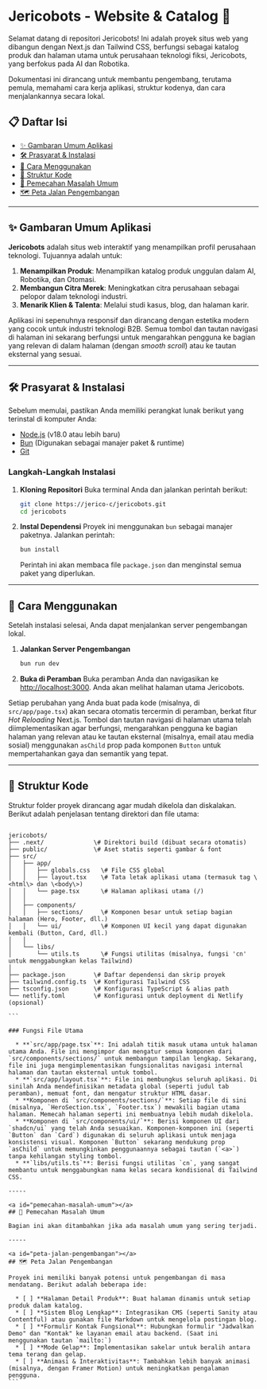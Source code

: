 # Jericobots - Website & Catalog 🤖

Selamat datang di repositori Jericobots! Ini adalah proyek situs web yang dibangun dengan Next.js dan Tailwind CSS, berfungsi sebagai katalog produk dan halaman utama untuk perusahaan teknologi fiksi, Jericobots, yang berfokus pada AI dan Robotika.

Dokumentasi ini dirancang untuk membantu pengembang, terutama pemula, memahami cara kerja aplikasi, struktur kodenya, dan cara menjalankannya secara lokal.

## 📋 Daftar Isi

  - [✨ Gambaran Umum Aplikasi](#gambaran-umum-aplikasi)
  - [🛠️ Prasyarat & Instalasi](#prasyarat--instalasi)
  - [🚀 Cara Menggunakan](#cara-menggunakan)
  - [📂 Struktur Kode](#struktur-kode)
  - [🤔 Pemecahan Masalah Umum](#pemecahan-masalah-umum)
  - [🗺️ Peta Jalan Pengembangan](#peta-jalan-pengembangan)

-----

<a id="gambaran-umum-aplikasi"></a>
## ✨ Gambaran Umum Aplikasi

**Jericobots** adalah situs web interaktif yang menampilkan profil perusahaan teknologi. Tujuannya adalah untuk:

1.  **Menampilkan Produk**: Menampilkan katalog produk unggulan dalam AI, Robotika, dan Otomasi.
2.  **Membangun Citra Merek**: Meningkatkan citra perusahaan sebagai pelopor dalam teknologi industri.
3.  **Menarik Klien & Talenta**: Melalui studi kasus, blog, dan halaman karir.

Aplikasi ini sepenuhnya responsif dan dirancang dengan estetika modern yang cocok untuk industri teknologi B2B. Semua tombol dan tautan navigasi di halaman ini sekarang berfungsi untuk mengarahkan pengguna ke bagian yang relevan di dalam halaman (dengan *smooth scroll*) atau ke tautan eksternal yang sesuai.

-----

<a id="prasyarat--instalasi"></a>
## 🛠️ Prasyarat & Instalasi

Sebelum memulai, pastikan Anda memiliki perangkat lunak berikut yang terinstal di komputer Anda:

  * [Node.js](https://nodejs.org/) (v18.0 atau lebih baru)
  * [Bun](https://bun.sh/) (Digunakan sebagai manajer paket & runtime)
  * [Git](https://git-scm.com/)

### Langkah-Langkah Instalasi

1.  **Kloning Repositori**
    Buka terminal Anda dan jalankan perintah berikut:

    ```bash
    git clone https://jerico-c/jericobots.git
    cd jericobots
    ```

2.  **Instal Dependensi**
    Proyek ini menggunakan `bun` sebagai manajer paketnya. Jalankan perintah:

    ```bash
    bun install
    ```

    Perintah ini akan membaca file `package.json` dan menginstal semua paket yang diperlukan.

-----

<a id="cara-menggunakan"></a>
## 🚀 Cara Menggunakan

Setelah instalasi selesai, Anda dapat menjalankan server pengembangan lokal.

1.  **Jalankan Server Pengembangan**

    ```bash
    bun run dev
    ```

2.  **Buka di Peramban**
    Buka peramban Anda dan navigasikan ke [http://localhost:3000](http://localhost:3000). Anda akan melihat halaman utama Jericobots.

Setiap perubahan yang Anda buat pada kode (misalnya, di `src/app/page.tsx`) akan secara otomatis tercermin di peramban, berkat fitur *Hot Reloading* Next.js. Tombol dan tautan navigasi di halaman utama telah diimplementasikan agar berfungsi, mengarahkan pengguna ke bagian halaman yang relevan atau ke tautan eksternal (misalnya, email atau media sosial) menggunakan `asChild` prop pada komponen `Button` untuk mempertahankan gaya dan semantik yang tepat.

-----

<a id="struktur-kode"></a>
## 📂 Struktur Kode

Struktur folder proyek dirancang agar mudah dikelola dan diskalakan. Berikut adalah penjelasan tentang direktori dan file utama:

````

jericobots/
├── .next/              \# Direktori build (dibuat secara otomatis)
├── public/             \# Aset statis seperti gambar & font
├── src/
│   ├── app/
│   │   ├── globals.css   \# File CSS global
│   │   ├── layout.tsx    \# Tata letak aplikasi utama (termasuk tag \<html\> dan \<body\>)
│   │   └── page.tsx      \# Halaman aplikasi utama (/)
│   │
│   ├── components/
│   │   ├── sections/     \# Komponen besar untuk setiap bagian halaman (Hero, Footer, dll.)
│   │   └── ui/           \# Komponen UI kecil yang dapat digunakan kembali (Button, Card, dll.)
│   │
│   └── libs/
│       └── utils.ts      \# Fungsi utilitas (misalnya, fungsi 'cn' untuk menggabungkan kelas Tailwind)
│
├── package.json        \# Daftar dependensi dan skrip proyek
├── tailwind.config.ts  \# Konfigurasi Tailwind CSS
├── tsconfig.json       \# Konfigurasi TypeScript & alias path
└── netlify.toml        \# Konfigurasi untuk deployment di Netlify (opsional)

```

### Fungsi File Utama

  * **`src/app/page.tsx`**: Ini adalah titik masuk utama untuk halaman utama Anda. File ini mengimpor dan mengatur semua komponen dari `src/components/sections/` untuk membangun tampilan lengkap. Sekarang, file ini juga mengimplementasikan fungsionalitas navigasi internal halaman dan tautan eksternal untuk tombol.
  * **`src/app/layout.tsx`**: File ini membungkus seluruh aplikasi. Di sinilah Anda mendefinisikan metadata global (seperti judul tab peramban), memuat font, dan mengatur struktur HTML dasar.
  * **Komponen di `src/components/sections/`**: Setiap file di sini (misalnya, `HeroSection.tsx`, `Footer.tsx`) mewakili bagian utama halaman. Memecah halaman seperti ini membuatnya lebih mudah dikelola.
  * **Komponen di `src/components/ui/`**: Berisi komponen UI dari `shadcn/ui` yang telah Anda sesuaikan. Komponen-komponen ini (seperti `Button` dan `Card`) digunakan di seluruh aplikasi untuk menjaga konsistensi visual. Komponen `Button` sekarang mendukung prop `asChild` untuk memungkinkan penggunaannya sebagai tautan (`<a>`) tanpa kehilangan styling tombol.
  * **`libs/utils.ts`**: Berisi fungsi utilitas `cn`, yang sangat membantu untuk menggabungkan nama kelas secara kondisional di Tailwind CSS.

-----

<a id="pemecahan-masalah-umum"></a>
## 🤔 Pemecahan Masalah Umum

Bagian ini akan ditambahkan jika ada masalah umum yang sering terjadi.

-----

<a id="peta-jalan-pengembangan"></a>
## 🗺️ Peta Jalan Pengembangan

Proyek ini memiliki banyak potensi untuk pengembangan di masa mendatang. Berikut adalah beberapa ide:

  * [ ] **Halaman Detail Produk**: Buat halaman dinamis untuk setiap produk dalam katalog.
  * [ ] **Sistem Blog Lengkap**: Integrasikan CMS (seperti Sanity atau Contentful) atau gunakan file Markdown untuk mengelola postingan blog.
  * [ ] **Formulir Kontak Fungsional**: Hubungkan formulir "Jadwalkan Demo" dan "Kontak" ke layanan email atau backend. (Saat ini menggunakan tautan `mailto:`)
  * [ ] **Mode Gelap**: Implementasikan sakelar untuk beralih antara tema terang dan gelap.
  * [ ] **Animasi & Interaktivitas**: Tambahkan lebih banyak animasi (misalnya, dengan Framer Motion) untuk meningkatkan pengalaman pengguna.
```
